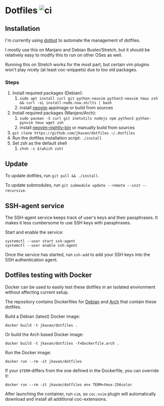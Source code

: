 # Dotfiles ![ci](https://github.com/jkavan/dotfiles/actions/workflows/ci.yml/badge.svg)

## Installation

I'm currently using [dotbot](https://github.com/anishathalye/dotbot) to automate the management of dotfiles.

I mostly use this on Manjaro and Debian Buster/Stretch, but it should be relatively easy to modify this to run on other OSes as well.

Running this on Stretch works for the most part, but certain vim plugins won't play nicely (at least coc-snippets) due to too old packages.

### Steps

1. Install required packages (Debian):
   1. `sudo apt install curl git python-neovim python3-neovim tmux zsh && curl -sL install-node.now.sh/lts | bash`
   1. install [neovim](https://github.com/neovim/neovim/wiki/Installing-Neovim) appimage or build from sources
1. Install required packages (Manjaro/Arch):
   1. `sudo pacman -S curl git inetutils nodejs npm python3 python-pynvim tmux wget zsh`
   1. install [neovim-nightly-bin](https://aur.archlinux.org/packages/neovim-nightly-bin/) or manually build from sources
1. `git clone https://github.com/jkavan/dotfiles ~/.dotfiles`
1. Run the dotfiles installation script: `./install`
1. Set zsh as the default shell
   1. `chsh -s $(which zsh)`

## Update

To update dotfiles, run `git pull && ./install`.

To update submodules, run `git submodule update --remote --init --recursive`.

## SSH-agent service

The SSH-agent service keeps track of user's keys and their passphrases. It makes it less cumbersome to use SSH keys with passphrases.

Start and enable the service:

```shell
systemctl --user start ssh-agent
systemctl --user enable ssh-agent
```

Once the service has started, run `ssh-add` to add your SSH keys into the SSH authentication agent.

## Dotfiles testing with Docker

Docker can be used to easily test these dotfiles in an isolated environment without affecting current setup.

The repository contains Dockerfiles for [Debian](Dockerfile) and [Arch](Dockerfile) that contain these dotfiles.

Build a Debian (latest) Docker image:

`docker build -t jkavan/dotfiles .`

Or build the Arch based Docker image:

`docker build -t jkavan/dotfiles -f=Dockerfile.arch .`

Run the Docker image:

`docker run --rm -it jkavan/dotfiles`

If your `$TERM` differs from the one defined in the Dockerfile, you can override it:

`docker run --rm -it jkavan/dotfiles env TERM=tmux-256color`

After launching the container, run `vim`, so `coc.nvim` plugin will automatically download and install all additional coc-extensions.
